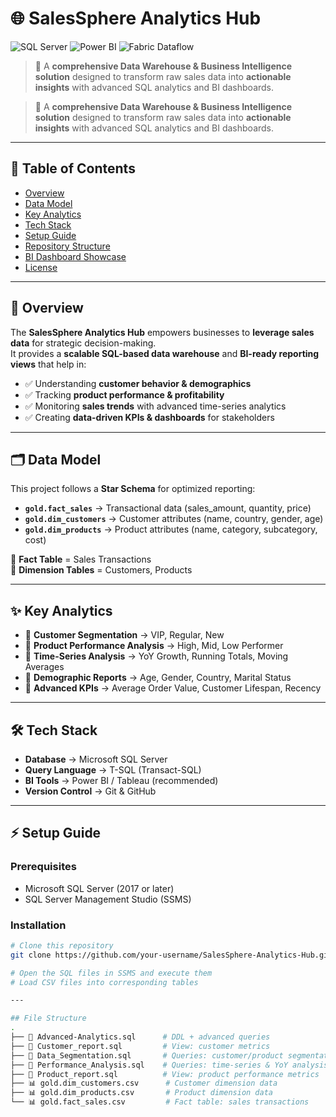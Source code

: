 # 🌐 SalesSphere Analytics Hub  

![SQL Server](https://img.shields.io/badge/SQL_Server-CC2927?style=for-the-badge&logo=microsoft-sql-server&logoColor=white) 
![Power BI](https://img.shields.io/badge/Power_BI-F2C811?style=for-the-badge&logo=power-bi&logoColor=black) 
![Fabric Dataflow](https://img.shields.io/badge/Fabric_Dataflow-0078D4?style=for-the-badge&logo=microsoft&logoColor=white)  

> 🚀 A **comprehensive Data Warehouse & Business Intelligence solution** designed to transform raw sales data into **actionable insights** with advanced SQL analytics and BI dashboards.  


> 🚀 A **comprehensive Data Warehouse & Business Intelligence solution** designed to transform raw sales data into **actionable insights** with advanced SQL analytics and BI dashboards.  

---

## 📑 Table of Contents  

- [Overview](#-overview)  
- [Data Model](#-data-model)  
- [Key Analytics](#-key-analytics)  
- [Tech Stack](#-tech-stack)  
- [Setup Guide](#-setup-guide)  
- [Repository Structure](#-repository-structure)  
- [BI Dashboard Showcase](#-bi-dashboard-showcase)  
- [License](#-license)  

---

## 🔎 Overview  

The **SalesSphere Analytics Hub** empowers businesses to **leverage sales data** for strategic decision-making.  
It provides a **scalable SQL-based data warehouse** and **BI-ready reporting views** that help in:  

- ✅ Understanding **customer behavior & demographics**  
- ✅ Tracking **product performance & profitability**  
- ✅ Monitoring **sales trends** with advanced time-series analytics  
- ✅ Creating **data-driven KPIs & dashboards** for stakeholders  

---

## 🗂️ Data Model  

This project follows a **Star Schema** for optimized reporting:  

- **`gold.fact_sales`** → Transactional data (sales_amount, quantity, price)  
- **`gold.dim_customers`** → Customer attributes (name, country, gender, age)  
- **`gold.dim_products`** → Product attributes (name, category, subcategory, cost)  

📌 **Fact Table** = Sales Transactions  
📌 **Dimension Tables** = Customers, Products  

---

## ✨ Key Analytics  

- 🔹 **Customer Segmentation** → VIP, Regular, New  
- 🔹 **Product Performance Analysis** → High, Mid, Low Performer  
- 🔹 **Time-Series Analysis** → YoY Growth, Running Totals, Moving Averages  
- 🔹 **Demographic Reports** → Age, Gender, Country, Marital Status  
- 🔹 **Advanced KPIs** → Average Order Value, Customer Lifespan, Recency  

---

## 🛠 Tech Stack  

- **Database** → Microsoft SQL Server  
- **Query Language** → T-SQL (Transact-SQL)  
- **BI Tools** → Power BI / Tableau (recommended)  
- **Version Control** → Git & GitHub  

---

## ⚡ Setup Guide  

### Prerequisites  
- Microsoft SQL Server (2017 or later)  
- SQL Server Management Studio (SSMS)  

### Installation  
```bash
# Clone this repository
git clone https://github.com/your-username/SalesSphere-Analytics-Hub.git

# Open the SQL files in SSMS and execute them
# Load CSV files into corresponding tables

---

## File Structure
.
├── 📄 Advanced-Analytics.sql      # DDL + advanced queries
├── 📄 Customer_report.sql         # View: customer metrics
├── 📄 Data_Segmentation.sql       # Queries: customer/product segmentation
├── 📄 Performance_Analysis.sql    # Queries: time-series & YoY analysis
├── 📄 Product_report.sql          # View: product performance metrics
├── 📊 gold.dim_customers.csv      # Customer dimension data
├── 📊 gold.dim_products.csv       # Product dimension data
└── 📊 gold.fact_sales.csv         # Fact table: sales transactions

